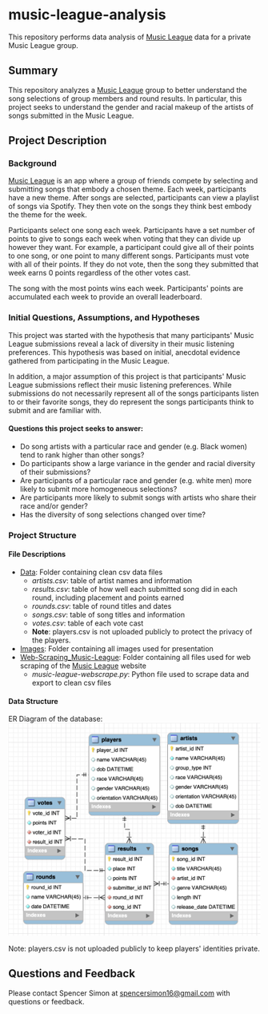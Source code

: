 # music-league-analysis
This repository performs data analysis of [Music League](https://musicleague.app) data for a private Music League group.

## Summary
This repository analyzes a [Music League](https://musicleague.app) group to better understand the song selections of group members and round results. In particular, this project seeks to understand the gender and racial makeup of the artists of songs submitted in the Music League. 

## Project Description

### Background
[Music League](https://musicleague.app) is an app where a group of friends compete by selecting and submitting songs that embody a chosen theme. Each week, participants have a new theme. After songs are selected, participants can view a playlist of songs via Spotify. They then vote on the songs they think best embody the theme for the week. 

Participants select one song each week. Participants have a set number of points to give to songs each week when voting that they can divide up however they want. For example, a participant could give all of their points to one song, or one point to many different songs. Participants must vote with all of their points. If they do not vote, then the song they submitted that week earns 0 points regardless of the other votes cast.

The song with the most points wins each week. Participants' points are accumulated each week to provide an overall leaderboard.

### Initial Questions, Assumptions, and Hypotheses
This project was started with the hypothesis that many participants' Music League submissions reveal a lack of diversity in their music listening preferences. This hypothesis was based on initial, anecdotal evidence gathered from participating in the Music League. 

In addition, a major assumption of this project is that participants' Music League submissions reflect their music listening preferences. While submissions do not necessarily represent all of the songs participants listen to or their favorite songs, they do represent the songs participants think to submit and are familiar with. 

#### Questions this project seeks to answer:

* Do song artists with a particular race and gender (e.g. Black women) tend to rank higher than other songs?
* Do participants show a large variance in the gender and racial diversity of their submissions?
* Are participants of a particular race and gender (e.g. white men) more likely to submit more homogeneous selections?
* Are participants more likely to submit songs with artists who share their race and/or gender?
* Has the diversity of song selections changed over time?

### Project Structure
#### File Descriptions
* [Data](https://github.com/SSimon16/music-league-analysis/tree/main/Data): Folder containing clean csv data files
  * _artists.csv_: table of artist names and information
  * _results.csv_: table of how well each submitted song did in each round, including placement and points earned
  * _rounds.csv_: table of round titles and dates
  * _songs.csv_: table of song titles and information
  * _votes.csv_: table of each vote cast
  * **Note**: players.csv is not uploaded publicly to protect the privacy of the players.
* [Images](https://github.com/SSimon16/music-league-analysis/tree/main/Images): Folder containing all images used for presentation
* [Web-Scraping_Music-League](https://github.com/SSimon16/music-league-analysis/tree/main/Web-Scraping_Music-League): Folder containing all files used for web scraping of the [Music League](https://musicleague.app) website
  * _music-league-webscrape.py_: Python file used to scrape data and export to clean csv files


#### Data Structure
ER Diagram of the database:
![ER Diagram of the database](https://github.com/SSimon16/music-league-analysis/blob/main/Images/ER-diagram.png)

Note: players.csv is not uploaded publicly to keep players' identities private.

## Questions and Feedback
Please contact Spencer Simon at spencersimon16@gmail.com with questions or feedback.
